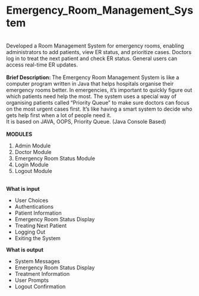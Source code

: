 # Emergency_Room_Management_System
<br>
Developed a Room Management System for emergency rooms, enabling administrators to add patients, view ER status, and prioritize cases. Doctors log in to treat the next patient and check ER status. General users can access real-time ER updates.
<br> <br>
<strong>Brief Description: </strong>
The Emergency Room Management System is like a computer program written in Java that helps hospitals organise their emergency rooms better. In emergencies, it’s important to quickly figure out which patients need help the most. The system uses a special way of organising patients called “Priority Queue” to make sure doctors can focus on the most urgent cases first. It’s like having a smart system to decide who gets help first when a lot of people need it. 
<br>
It is based on JAVA, OOPS, Priority Queue. (Java Console Based)
<br><br>
<strong>MODULES</strong>
<ol>
  <li>Admin Module</li>
  <li>Doctor Module</li>
  <li>Emergency Room Status Module</li>
  <li>Login Module</li>
  <li>Logout Module</li>
</ol>
<br>
<strong>What is input</strong>
<ul>
  <li>User Choices</li>
  <li>Authentications</li>
  <li>Patient Information</li>
  <li>Emergency Room Status Display</li>
  <li>Treating Next Patient</li>
  <li>Logging Out</li>
  <li>Exiting the System</li>
</ul>
<strong>What is output</strong>
<ul>
  <li>System Messages</li>
  <li>Emergency Room Status Display</li>
  <li>Treatment Information</li>
  <li>User Prompts</li>
  <li>Logout Confirmation</li>
</ul>
